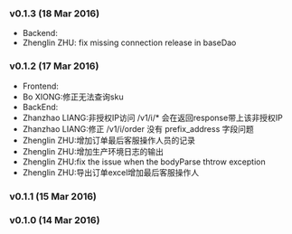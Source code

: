 ### v0.1.3 (18 Mar 2016)
* Backend:
 * Zhenglin ZHU: fix missing connection release in baseDao

### v0.1.2 (17 Mar 2016)
* Frontend:
 * Bo XIONG:修正无法查询sku
* BackEnd:
 * Zhanzhao LIANG:非授权IP访问 /v1/i/* 会在返回response带上该非授权IP
 * Zhanzhao LIANG:修正 /v1/i/order 没有 prefix_address 字段问题
 * Zhenglin ZHU:增加订单最后客服操作人员的记录
 * Zhenglin ZHU:增加生产环境日志的输出
 * Zhenglin ZHU:fix the issue when the bodyParse thtrow exception
 * Zhenglin ZHU:导出订单excel增加最后客服操作人

### v0.1.1 (15 Mar 2016)
### v0.1.0 (14 Mar 2016)